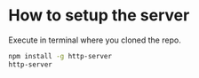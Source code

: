 # How to setup the server

Execute in terminal where you cloned the repo.
```sh
npm install -g http-server
http-server
```
